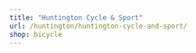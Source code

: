 ```yaml
---
title: "Huntington Cycle & Sport"
url: /huntington/huntington-cycle-and-sport/
shop: bicycle
---
```

